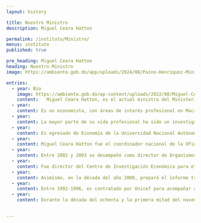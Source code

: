 ```yaml
---
layout: history

title: Nuestro Ministro
description: Miguel Ceara Hatton

permalink: /instituto/Ministro/
menus: institute
published: true

pre_heading: Miguel Ceara Hatton
heading: Nuestro Ministro
image: https://ambiente.gob.do/app/uploads/2024/08/Paino-Henriquez-Ministro-824x1030.jpg

entries:
  - year: Bio
    image: https://ambiente.gob.do/wp-content/uploads/2022/08/Miguel-Ceara-Hatton-1.jpg
    content:   Miguel Ceara Hatton, es el actual ministro del Ministerio de Medio Ambiente y Recursos Naturales, a partir del 7 julio del 2022, mediante decreto No 361-22. Antes de este cargo, se desempeñó como ministro del Ministerio de Economía, Planificación y Desarrollo, desde el 16 de agosto del 2020 hasta iniciar sus actuales funciones.
  - year: 
    content: Es un economista, con áreas de interés profesional en Macroeconomía, Desarrollo Económico, Teoría Económica, Políticas Públicas Económicas y Sociales y Política Internacional.
  - year:     
    content: La mayor parte de su vida profesional ha sido un investigador a nivel nacional e internacional. Fue investigador del Centro de Estudios Económicos y Sociales “José Luis Alemán” de la Pontifica Universidad Católica Madre y Maestra (PUCMM), alta casa de estudios, donde es profesor desde 2011. Ha tenido como área de investigación principal el desarrollo económico dominicano y ha sido consultor en temas económicos para organismos internacionales y el sector privado.
  - year:   
    content: Es egresado de Economía de la Universidad Nacional Autónoma de México (UNAM) y del Centro de Investigación y Docencia Económica (CIDE) en México, especializándose en los temas de Desarrollo y Econometría.
  - year:   
    content: Miguel Ceara Hatton fue el coordinador nacional de la Oficina de Desarrollo Humano del Programa de Naciones Unidas para el Desarrollo (PNUD), entre septiembre de 2003 y junio de 2011, siendo responsable de elaborar y socializar el Informe Nacional de Desarrollo Humano.
  - year:   
    content: Entre 2002 y 2003 se desempeñó como director de Organismos Internacionales en la Secretaría de Estado de Relaciones Exteriores (SRE) y asesor del canciller en temas comerciales, con rango de embajador. Dentro de sus funciones en la SRE, presidió el Comité Especial de Administración y Presupuesto de la Asociación de Estados del Caribe en representación del Gobierno dominicano. Entre 1996 y 2001, fue director del área económica de la Asociación de Estados del Caribe (AEC) con sede en Trinidad y Tobago, siendo responsable de las carteras de Comercio, Turismo y Cooperación.
  - year:   
    content: Fue director del Centro de Investigación Económica para el Caribe (CIECA) entre 1987-1996, con sede en Santo Domingo.
  - year:   
    content: Asimismo, en la década del año 2000, preparó el informe trimestral de la Unidad de Inteligencia Económica de The Economist y realizó consultorías en materia de Política Comercial y Macroeconomía.
  - year:   
    content: Entre 1992-1996, es contratado por Unicef para acompañar al Gabinete Social de Nicaragua desde el Ministerio de Acción Social, con el fin de elaborar un modelo de costos unitarios asociado la proyección presupuestaria para determinar coberturas físicas posibles con los recursos asignados. En la década del ochenta y noventa participó activamente en los trabajos «Ajuste con Rostro Humano» de Unicef, con varias publicaciones. Se desempeñó como técnico en la Secretaría de Programación y Presupuesto de México, en el área de cuentas nacionales entre 1980-1981.
  - year:   
    content: Durante la década del ochenta y la primera mitad del noventa, fue consultor y asesor para el Instituto de Cooperación de Ciencias Agrícolas (IICA-OEA), el Programa Regional de Empleo de América Latina y el Caribe (PREALC), el Fondo de las Naciones Unidas para la Niñez (UNICEF), el Programa para el Desarrollo de las Naciones Unidas (PNUD), la Oficina del Patrimonio Cultural, de la Confederación de Dominicana de la Pequeña y Mediana Empresa (CODOPYME), de empresas privadas.

    
---    
```

